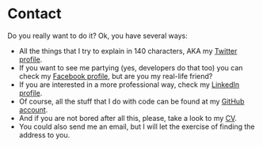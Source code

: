 Contact
=======

Do you really want to do it? Ok, you have several ways:

- All the things that I try to explain in 140 characters, AKA my [Twitter
  profile](http://twitter.com/agonzalezro).
- If you want to see me partying (yes, developers do that too) you can check
  my [Facebook profile](http://facebook.com/alexandre.gonzalez), but are you
  my real-life friend?
- If you are interested in a more professional way, check my [LinkedIn
  profile](http://linkedin.com/in/alexandregonzalezrodriguez).
- Of course, all the stuff that I do with code can be found at my [GitHub
  account](http://github.com/agonzalezro).
- And if you are not bored after all this, please, take a look to my
  [CV](https://github.com/agonzalezro/Curriculum-Vitae/blob/master/cv_alex_gonzalez.pdf?raw=true).
- You could also send me an email, but I will let the exercise of finding the
  address to you.
